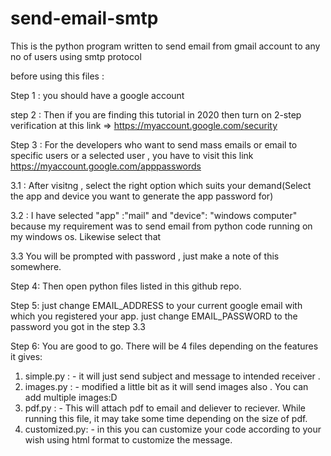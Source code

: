 # send-email-smtp

This is the python program written to send email from gmail account to any no of users using smtp protocol

before using this files :

Step 1 : you should have a google account

step 2 : Then if you are finding this tutorial in 2020 then turn on 2-step verification at this link => https://myaccount.google.com/security

Step 3 : For the developers who want to send mass emails or email to specific users or a selected user , you have to visit this link
https://myaccount.google.com/apppasswords

  3.1 : After visitng , select the right option which suits your demand(Select the app and device you want to generate the app password for)
  
  3.2 : I have selected  "app" :"mail" and "device": "windows computer" because my requirement was to send email from python code running on my windows os. Likewise select that
  
  3.3 You will be prompted with password , just make a note of this somewhere.

Step 4: Then open python files listed in this github repo.

Step 5: just change EMAIL_ADDRESS to your current google email with which you registered your app.
      just change EMAIL_PASSWORD to the password you got in the step 3.3
      
Step 6: You are good to go.
There will be 4 files depending on the features it gives:
1. simple.py : - it will just send subject and message to intended receiver .
2. images.py : - modified a little bit as it will send images also . You can add multiple images:D
3. pdf.py    : - This will attach pdf to email and deliever to reciever. While running this file, it may take some time depending on the size of pdf.
4. customized.py: - in this you can customize your code according to your wish using html format to customize the message.

